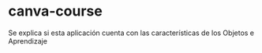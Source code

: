 # canva-course
Se explica si esta aplicación cuenta con las características de los Objetos e Aprendizaje
